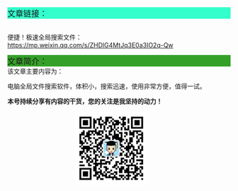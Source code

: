<div style="background-color:#33ffcc;font-size:18px">文章链接：</div>

<br/>便捷！极速全局搜索文件：<a href="https://mp.weixin.qq.com/s/ZHDlG4MtJq3E0a3IO2q-Qw" target="_blank" >https://mp.weixin.qq.com/s/ZHDlG4MtJq3E0a3IO2q-Qw</a>



<div style="background-color:RGB(52,160,40);font-size:18px">文章简介：</div>
该文章主要内容为：

电脑全局文件搜索软件，体积小，搜索迅速，使用非常方便，值得一试。

**本号持续分享有内容的干货，您的关注是我坚持的动力！**

<img src="./_assets/clip_image002.jpg" style="width:33%;margin-left:30%" />